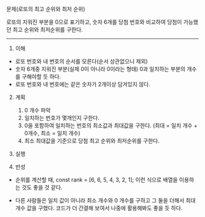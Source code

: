 문제(로또의 최고 순위와 최저 순위)

로또의 지워진 부분을 0으로 표기하고, 숫자 6개를 당첨 번호와 비교하여 당첨이 가능했던 최고 순위와 
최저순위를 구한다.

---

1. 이해

- 로또 번호와 내 번호의 순서를 모른다(순서 상관없으니 제외)
- 숫자 6개중 지워진 부분(실제 0이 아니라 0이라는 형태) 0과 일치하는 부분의 개수를
구해야할 듯 하다.
- 로또 번호와 내 번호에는 같은 숫자가 2개이상 담겨있지 않다.

2. 계획

    1. 0 개수 파악
    2. 일치하는 번호가 몇개인지 구한다.
    3. 0을 포함하여 일치하는 번호의 최소값과 최대값을 구한다. 
        (최대 = 일치 개수 + 0개수, 최소 = 일치 개수)
    4. 최소 최대값을 기준으로 당첨 최고 순위와 최저순위를 구한다.

3. 실행

4. 반성

- 순위를 계산할 때, const rank = [6, 6, 5, 4, 3, 2, 1]; 이런 식으로 배열을 이용하는 것도
좋을 것 같다.

- 다른 사람들은 일치 값이 아니라 최소 개수와 0 개수를 구하고 그 둘을 더해서 최대 개수 값을 구했다. 
코드가 더 간결해 보여서 나중에 활용해봐도 좋을 듯 하다. 
